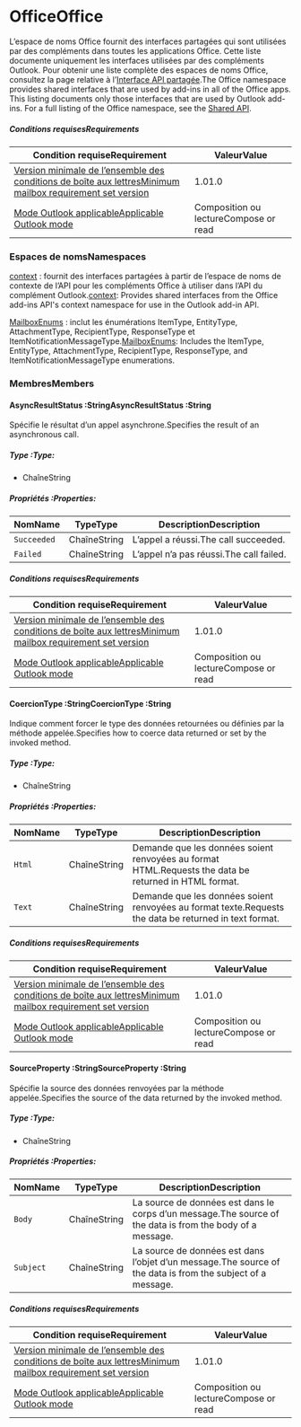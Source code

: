  

# <a name="office"></a><span data-ttu-id="84e80-101">Office</span><span class="sxs-lookup"><span data-stu-id="84e80-101">Office</span></span>

<span data-ttu-id="84e80-p101">L’espace de noms Office fournit des interfaces partagées qui sont utilisées par des compléments dans toutes les applications Office. Cette liste documente uniquement les interfaces utilisées par des compléments Outlook. Pour obtenir une liste complète des espaces de noms Office, consultez la page relative à l’[Interface API partagée](/javascript/api/office).</span><span class="sxs-lookup"><span data-stu-id="84e80-p101">The Office namespace provides shared interfaces that are used by add-ins in all of the Office apps. This listing documents only those interfaces that are used by Outlook add-ins. For a full listing of the Office namespace, see the [Shared API](/javascript/api/office).</span></span>

##### <a name="requirements"></a><span data-ttu-id="84e80-104">Conditions requises</span><span class="sxs-lookup"><span data-stu-id="84e80-104">Requirements</span></span>

|<span data-ttu-id="84e80-105">Condition requise</span><span class="sxs-lookup"><span data-stu-id="84e80-105">Requirement</span></span>| <span data-ttu-id="84e80-106">Valeur</span><span class="sxs-lookup"><span data-stu-id="84e80-106">Value</span></span>|
|---|---|
|[<span data-ttu-id="84e80-107">Version minimale de l’ensemble des conditions de boîte aux lettres</span><span class="sxs-lookup"><span data-stu-id="84e80-107">Minimum mailbox requirement set version</span></span>](/office/dev/add-ins/reference/requirement-sets/outlook-api-requirement-sets)| <span data-ttu-id="84e80-108">1.0</span><span class="sxs-lookup"><span data-stu-id="84e80-108">1.0</span></span>|
|[<span data-ttu-id="84e80-109">Mode Outlook applicable</span><span class="sxs-lookup"><span data-stu-id="84e80-109">Applicable Outlook mode</span></span>](https://docs.microsoft.com/outlook/add-ins/#extension-points)| <span data-ttu-id="84e80-110">Composition ou lecture</span><span class="sxs-lookup"><span data-stu-id="84e80-110">Compose or read</span></span>|

### <a name="namespaces"></a><span data-ttu-id="84e80-111">Espaces de noms</span><span class="sxs-lookup"><span data-stu-id="84e80-111">Namespaces</span></span>

<span data-ttu-id="84e80-112">[context](office.context.md) : fournit des interfaces partagées à partir de l’espace de noms de contexte de l’API pour les compléments Office à utiliser dans l’API du complément Outlook.</span><span class="sxs-lookup"><span data-stu-id="84e80-112">[context](office.context.md): Provides shared interfaces from the Office add-ins API's context namespace for use in the Outlook add-in API.</span></span>

<span data-ttu-id="84e80-113">[MailboxEnums](/javascript/api/outlook/office.mailboxenums.attachmenttype) : inclut les énumérations ItemType, EntityType, AttachmentType, RecipientType, ResponseType et ItemNotificationMessageType.</span><span class="sxs-lookup"><span data-stu-id="84e80-113">[MailboxEnums](/javascript/api/outlook/office.mailboxenums.attachmenttype): Includes the ItemType, EntityType, AttachmentType, RecipientType, ResponseType, and ItemNotificationMessageType enumerations.</span></span>

### <a name="members"></a><span data-ttu-id="84e80-114">Membres</span><span class="sxs-lookup"><span data-stu-id="84e80-114">Members</span></span>

####  <a name="asyncresultstatus-string"></a><span data-ttu-id="84e80-115">AsyncResultStatus :String</span><span class="sxs-lookup"><span data-stu-id="84e80-115">AsyncResultStatus :String</span></span>

<span data-ttu-id="84e80-116">Spécifie le résultat d’un appel asynchrone.</span><span class="sxs-lookup"><span data-stu-id="84e80-116">Specifies the result of an asynchronous call.</span></span>

##### <a name="type"></a><span data-ttu-id="84e80-117">Type :</span><span class="sxs-lookup"><span data-stu-id="84e80-117">Type:</span></span>

*   <span data-ttu-id="84e80-118">Chaîne</span><span class="sxs-lookup"><span data-stu-id="84e80-118">String</span></span>

##### <a name="properties"></a><span data-ttu-id="84e80-119">Propriétés :</span><span class="sxs-lookup"><span data-stu-id="84e80-119">Properties:</span></span>

|<span data-ttu-id="84e80-120">Nom</span><span class="sxs-lookup"><span data-stu-id="84e80-120">Name</span></span>| <span data-ttu-id="84e80-121">Type</span><span class="sxs-lookup"><span data-stu-id="84e80-121">Type</span></span>| <span data-ttu-id="84e80-122">Description</span><span class="sxs-lookup"><span data-stu-id="84e80-122">Description</span></span>|
|---|---|---|
|`Succeeded`| <span data-ttu-id="84e80-123">Chaîne</span><span class="sxs-lookup"><span data-stu-id="84e80-123">String</span></span>|<span data-ttu-id="84e80-124">L’appel a réussi.</span><span class="sxs-lookup"><span data-stu-id="84e80-124">The call succeeded.</span></span>|
|`Failed`| <span data-ttu-id="84e80-125">Chaîne</span><span class="sxs-lookup"><span data-stu-id="84e80-125">String</span></span>|<span data-ttu-id="84e80-126">L’appel n’a pas réussi.</span><span class="sxs-lookup"><span data-stu-id="84e80-126">The call failed.</span></span>|

##### <a name="requirements"></a><span data-ttu-id="84e80-127">Conditions requises</span><span class="sxs-lookup"><span data-stu-id="84e80-127">Requirements</span></span>

|<span data-ttu-id="84e80-128">Condition requise</span><span class="sxs-lookup"><span data-stu-id="84e80-128">Requirement</span></span>| <span data-ttu-id="84e80-129">Valeur</span><span class="sxs-lookup"><span data-stu-id="84e80-129">Value</span></span>|
|---|---|
|[<span data-ttu-id="84e80-130">Version minimale de l’ensemble des conditions de boîte aux lettres</span><span class="sxs-lookup"><span data-stu-id="84e80-130">Minimum mailbox requirement set version</span></span>](/office/dev/add-ins/reference/requirement-sets/outlook-api-requirement-sets)| <span data-ttu-id="84e80-131">1.0</span><span class="sxs-lookup"><span data-stu-id="84e80-131">1.0</span></span>|
|[<span data-ttu-id="84e80-132">Mode Outlook applicable</span><span class="sxs-lookup"><span data-stu-id="84e80-132">Applicable Outlook mode</span></span>](https://docs.microsoft.com/outlook/add-ins/#extension-points)| <span data-ttu-id="84e80-133">Composition ou lecture</span><span class="sxs-lookup"><span data-stu-id="84e80-133">Compose or read</span></span>|
####  <a name="coerciontype-string"></a><span data-ttu-id="84e80-134">CoercionType :String</span><span class="sxs-lookup"><span data-stu-id="84e80-134">CoercionType :String</span></span>

<span data-ttu-id="84e80-135">Indique comment forcer le type des données retournées ou définies par la méthode appelée.</span><span class="sxs-lookup"><span data-stu-id="84e80-135">Specifies how to coerce data returned or set by the invoked method.</span></span>

##### <a name="type"></a><span data-ttu-id="84e80-136">Type :</span><span class="sxs-lookup"><span data-stu-id="84e80-136">Type:</span></span>

*   <span data-ttu-id="84e80-137">Chaîne</span><span class="sxs-lookup"><span data-stu-id="84e80-137">String</span></span>

##### <a name="properties"></a><span data-ttu-id="84e80-138">Propriétés :</span><span class="sxs-lookup"><span data-stu-id="84e80-138">Properties:</span></span>

|<span data-ttu-id="84e80-139">Nom</span><span class="sxs-lookup"><span data-stu-id="84e80-139">Name</span></span>| <span data-ttu-id="84e80-140">Type</span><span class="sxs-lookup"><span data-stu-id="84e80-140">Type</span></span>| <span data-ttu-id="84e80-141">Description</span><span class="sxs-lookup"><span data-stu-id="84e80-141">Description</span></span>|
|---|---|---|
|`Html`| <span data-ttu-id="84e80-142">Chaîne</span><span class="sxs-lookup"><span data-stu-id="84e80-142">String</span></span>|<span data-ttu-id="84e80-143">Demande que les données soient renvoyées au format HTML.</span><span class="sxs-lookup"><span data-stu-id="84e80-143">Requests the data be returned in HTML format.</span></span>|
|`Text`| <span data-ttu-id="84e80-144">Chaîne</span><span class="sxs-lookup"><span data-stu-id="84e80-144">String</span></span>|<span data-ttu-id="84e80-145">Demande que les données soient renvoyées au format texte.</span><span class="sxs-lookup"><span data-stu-id="84e80-145">Requests the data be returned in text format.</span></span>|

##### <a name="requirements"></a><span data-ttu-id="84e80-146">Conditions requises</span><span class="sxs-lookup"><span data-stu-id="84e80-146">Requirements</span></span>

|<span data-ttu-id="84e80-147">Condition requise</span><span class="sxs-lookup"><span data-stu-id="84e80-147">Requirement</span></span>| <span data-ttu-id="84e80-148">Valeur</span><span class="sxs-lookup"><span data-stu-id="84e80-148">Value</span></span>|
|---|---|
|[<span data-ttu-id="84e80-149">Version minimale de l’ensemble des conditions de boîte aux lettres</span><span class="sxs-lookup"><span data-stu-id="84e80-149">Minimum mailbox requirement set version</span></span>](/office/dev/add-ins/reference/requirement-sets/outlook-api-requirement-sets)| <span data-ttu-id="84e80-150">1.0</span><span class="sxs-lookup"><span data-stu-id="84e80-150">1.0</span></span>|
|[<span data-ttu-id="84e80-151">Mode Outlook applicable</span><span class="sxs-lookup"><span data-stu-id="84e80-151">Applicable Outlook mode</span></span>](https://docs.microsoft.com/outlook/add-ins/#extension-points)| <span data-ttu-id="84e80-152">Composition ou lecture</span><span class="sxs-lookup"><span data-stu-id="84e80-152">Compose or read</span></span>|
####  <a name="sourceproperty-string"></a><span data-ttu-id="84e80-153">SourceProperty :String</span><span class="sxs-lookup"><span data-stu-id="84e80-153">SourceProperty :String</span></span>

<span data-ttu-id="84e80-154">Spécifie la source des données renvoyées par la méthode appelée.</span><span class="sxs-lookup"><span data-stu-id="84e80-154">Specifies the source of the data returned by the invoked method.</span></span>

##### <a name="type"></a><span data-ttu-id="84e80-155">Type :</span><span class="sxs-lookup"><span data-stu-id="84e80-155">Type:</span></span>

*   <span data-ttu-id="84e80-156">Chaîne</span><span class="sxs-lookup"><span data-stu-id="84e80-156">String</span></span>

##### <a name="properties"></a><span data-ttu-id="84e80-157">Propriétés :</span><span class="sxs-lookup"><span data-stu-id="84e80-157">Properties:</span></span>

|<span data-ttu-id="84e80-158">Nom</span><span class="sxs-lookup"><span data-stu-id="84e80-158">Name</span></span>| <span data-ttu-id="84e80-159">Type</span><span class="sxs-lookup"><span data-stu-id="84e80-159">Type</span></span>| <span data-ttu-id="84e80-160">Description</span><span class="sxs-lookup"><span data-stu-id="84e80-160">Description</span></span>|
|---|---|---|
|`Body`| <span data-ttu-id="84e80-161">Chaîne</span><span class="sxs-lookup"><span data-stu-id="84e80-161">String</span></span>|<span data-ttu-id="84e80-162">La source de données est dans le corps d’un message.</span><span class="sxs-lookup"><span data-stu-id="84e80-162">The source of the data is from the body of a message.</span></span>|
|`Subject`| <span data-ttu-id="84e80-163">Chaîne</span><span class="sxs-lookup"><span data-stu-id="84e80-163">String</span></span>|<span data-ttu-id="84e80-164">La source de données est dans l’objet d’un message.</span><span class="sxs-lookup"><span data-stu-id="84e80-164">The source of the data is from the subject of a message.</span></span>|

##### <a name="requirements"></a><span data-ttu-id="84e80-165">Conditions requises</span><span class="sxs-lookup"><span data-stu-id="84e80-165">Requirements</span></span>

|<span data-ttu-id="84e80-166">Condition requise</span><span class="sxs-lookup"><span data-stu-id="84e80-166">Requirement</span></span>| <span data-ttu-id="84e80-167">Valeur</span><span class="sxs-lookup"><span data-stu-id="84e80-167">Value</span></span>|
|---|---|
|[<span data-ttu-id="84e80-168">Version minimale de l’ensemble des conditions de boîte aux lettres</span><span class="sxs-lookup"><span data-stu-id="84e80-168">Minimum mailbox requirement set version</span></span>](/office/dev/add-ins/reference/requirement-sets/outlook-api-requirement-sets)| <span data-ttu-id="84e80-169">1.0</span><span class="sxs-lookup"><span data-stu-id="84e80-169">1.0</span></span>|
|[<span data-ttu-id="84e80-170">Mode Outlook applicable</span><span class="sxs-lookup"><span data-stu-id="84e80-170">Applicable Outlook mode</span></span>](https://docs.microsoft.com/outlook/add-ins/#extension-points)| <span data-ttu-id="84e80-171">Composition ou lecture</span><span class="sxs-lookup"><span data-stu-id="84e80-171">Compose or read</span></span>|